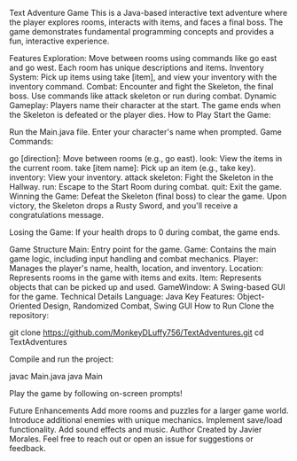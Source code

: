 Text Adventure Game
This is a Java-based interactive text adventure where the player explores rooms, interacts with items, and faces a final boss. The game demonstrates fundamental programming concepts and provides a fun, interactive experience.

Features
Exploration: Move between rooms using commands like go east and go west. Each room has unique descriptions and items.
Inventory System: Pick up items using take [item], and view your inventory with the inventory command.
Combat: Encounter and fight the Skeleton, the final boss. Use commands like attack skeleton or run during combat.
Dynamic Gameplay: Players name their character at the start. The game ends when the Skeleton is defeated or the player dies.
How to Play
Start the Game:

Run the Main.java file.
Enter your character's name when prompted.
Game Commands:

go [direction]: Move between rooms (e.g., go east).
look: View the items in the current room.
take [item name]: Pick up an item (e.g., take key).
inventory: View your inventory.
attack skeleton: Fight the Skeleton in the Hallway.
run: Escape to the Start Room during combat.
quit: Exit the game.
Winning the Game: Defeat the Skeleton (final boss) to clear the game. Upon victory, the Skeleton drops a Rusty Sword, and you'll receive a congratulations message.

Losing the Game: If your health drops to 0 during combat, the game ends.

Game Structure
Main: Entry point for the game.
Game: Contains the main game logic, including input handling and combat mechanics.
Player: Manages the player's name, health, location, and inventory.
Location: Represents rooms in the game with items and exits.
Item: Represents objects that can be picked up and used.
GameWindow: A Swing-based GUI for the game.
Technical Details
Language: Java
Key Features: Object-Oriented Design, Randomized Combat, Swing GUI
How to Run
Clone the repository:

git clone https://github.com/MonkeyDLuffy756/TextAdventures.git
cd TextAdventures

Compile and run the project:

javac Main.java
java Main

Play the game by following on-screen prompts!

Future Enhancements
Add more rooms and puzzles for a larger game world.
Introduce additional enemies with unique mechanics.
Implement save/load functionality.
Add sound effects and music.
Author
Created by Javier Morales. Feel free to reach out or open an issue for suggestions or feedback.

